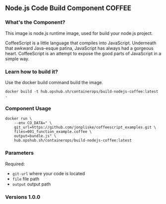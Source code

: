 ## Node.js Code Build Component COFFEE

### What's the Component?

This image is node.js runtime image, used for build your node.js project.

CoffeeScript is a little language that compiles into JavaScript. Underneath that awkward Java-esque patina, JavaScript has always had a gorgeous heart. CoffeeScript is an attempt to expose the good parts of JavaScript in a simple way.

### Learn how to build it?

Use the docker build command build the image.

```shell
docker build -t hub.opshub.sh/containerops/build-nodejs-coffee:latest .
```

### Component Usage

```shell
docker run \
    --env CO_DATA=" \
    git_url=https://github.com/jonpliske/coffeescript_examples.git \
    files=001_function_example.coffee \
    output=bundle.js" \
    hub.opshub.sh/containerops/build-nodejs-coffee:latest
```

### Parameters 

Required:

- `git-url` where your code is located
- `file` file path
- `output` output path

### Versions 1.0.0